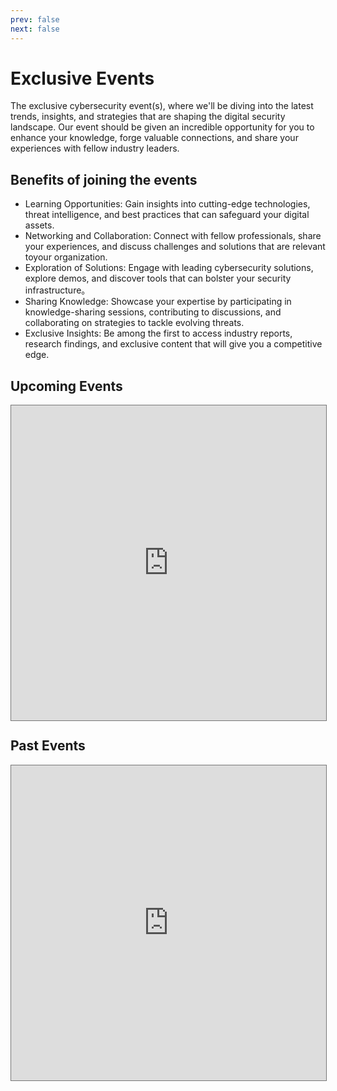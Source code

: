 ```yaml
---
prev: false
next: false
---
```


# Exclusive Events

The exclusive cybersecurity event(s), where we'll be diving into the latest trends, insights, and strategies that are shaping the digital security landscape. Our event should be given an incredible opportunity for you to enhance your knowledge, forge valuable connections, and share your experiences with fellow industry leaders.

## Benefits of joining the events

- Learning Opportunities: Gain insights into cutting-edge technologies, threat intelligence, and best practices that can safeguard your digital assets.
- Networking and Collaboration: Connect with fellow professionals, share your experiences, and discuss challenges and solutions that are relevant toyour organization.
- Exploration of Solutions: Engage with leading cybersecurity solutions, explore demos, and discover tools that can bolster your security infrastructure。
- Sharing Knowledge: Showcase your expertise by participating in knowledge-sharing sessions, contributing to discussions, and collaborating on strategies to tackle evolving threats.
- Exclusive Insights: Be among the first to access industry reports, research findings, and exclusive content that will give you a competitive edge.

## Upcoming Events

<div style="position: relative; height: 0; width:100%; padding-bottom: 100%;">
<iframe src="https://calendar.google.com/calendar/embed?height=600&wkst=1&ctz=Asia%2FKuala_Lumpur&showPrint=0&mode=AGENDA&showCalendars=0&showTz=0&src=Y18wMjMzNjNjMzE3OWE5NDMzNmIwMDlhNjAzYzI4ZDA4ZGI0MDU2MzBkOTJlMzlkZTdhN2Y3MjkyMmVhZjQ3NDZlQGdyb3VwLmNhbGVuZGFyLmdvb2dsZS5jb20&color=%239E69AF" style="border:solid 1px #777; position: absolute; top: 0; left: 0; width: 100%; height: 100%;" width="800" height="600" frameborder="0" scrolling="no"></iframe>
</div>

## Past Events

<div style="position: relative; height: 0; width:100%; padding-bottom: 100%;">
<iframe src="https://docs.google.com/spreadsheets/d/e/2PACX-1vQBCrB8-AQLeESwDTp0YZrCr4XOd2CUxogQHXJ6uxEhtES3KJw_FFM4NeOjj1sJlwN6K42TCeZRPNkV/pubhtml?gid=0&amp;single=true&amp;widget=true&amp;headers=false" style="border:solid 1px #777; position: absolute; top: 0; left: 0; width: 100%; height: 100%;" width="800" height="600" frameborder="0"></iframe>
</div>